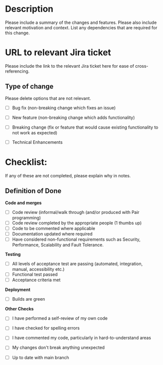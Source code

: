 # Description

Please include a summary of the changes and features. Please also include relevant motivation and context. List any dependencies that are required for this change.

# URL to relevant Jira ticket

Please include the link to the relevant Jira ticket here for ease of cross-referencing.

## Type of change

Please delete options that are not relevant.

- [ ] Bug fix (non-breaking change which fixes an issue)
- [ ] New feature (non-breaking change which adds functionality)
- [ ] Breaking change (fix or feature that would cause existing functionality to not work as expected)
- [ ] Technical Enhancements


# Checklist:

If any of these are not completed, please explain why in notes.

## **Definition of Done**
**Code and merges**

- [ ] Code review (informal/walk through (and/or produced with Pair programming)
- [ ] Code review completed by the appropriate people (1 thumbs up)
- [ ] Code to be commented where applicable 
- [ ] Documentation updated where required 
- [ ] Have considered non-functional requirements such as Security, Performance, Scalability and Fault Tolerance.

**Testing**

- [ ] All levels of acceptance test are passing (automated, integration, manual, accessibility etc.)
- [ ] Functional test passed
- [ ] Acceptance criteria met

**Deployment**

- [ ] Builds are green

**Other Checks**
- [ ] I have performed a self-review of my own code
- [ ] I have checked for spelling errors
- [ ] I have commented my code, particularly in hard-to-understand areas
- [ ] My changes don't break anything unexpected
- [ ] Up to date with main branch
 
